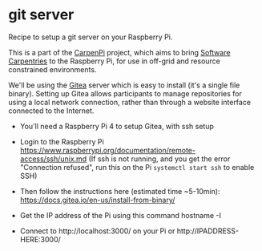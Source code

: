 # git server

Recipe to setup a git server on your Raspberry Pi. 

This is a part of the [CarpenPi](https://github.com/CarpenPi) project, which aims to bring [Software Carpentries](https://carpentries.org) to the Raspberry Pi, for use in off-grid and resource constrained environments.

We'll be using the [Gitea](https://gitea.io) server which is easy to install (it's a single file binary). Setting up Gitea allows participants to manage repositories for
using a local network connection, rather than through a website interface
connected to the Internet.

* You'll need a Raspberry Pi 4 to setup Gitea, with ssh setup
* Login to the Raspberry Pi https://www.raspberrypi.org/documentation/remote-access/ssh/unix.md
(If ssh is not running, and you get the error "Connection refused", run this on the Pi `systemctl start ssh` to enable SSH)

* Then follow the instructions here (estimated time ~5-10min): 
https://docs.gitea.io/en-us/install-from-binary/
* Get the IP address of the Pi using this command
    hostname -I
* Connect to http://localhost:3000/ on your Pi or http://IPADDRESS-HERE:3000/
